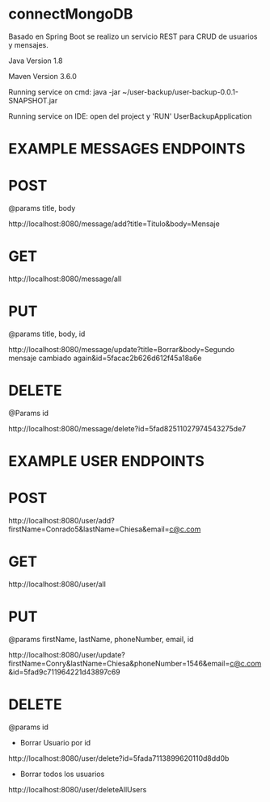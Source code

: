 # connectMongoDB

Basado en Spring Boot se realizo un servicio REST para CRUD de usuarios y mensajes.

Java Version 1.8

Maven Version 3.6.0

Running service on cmd:
java -jar ~/user-backup/user-backup-0.0.1-SNAPSHOT.jar

Running service on IDE:
open del project y 'RUN' UserBackupApplication

# EXAMPLE MESSAGES ENDPOINTS #
# POST
@params title, body

http://localhost:8080/message/add?title=Titulo&body=Mensaje

# GET
http://localhost:8080/message/all

# PUT 
@params title, body, id

http://localhost:8080/message/update?title=Borrar&body=Segundo mensaje cambiado again&id=5facac2b626d612f45a18a6e

# DELETE
@Params id

http://localhost:8080/message/delete?id=5fad82511027974543275de7

# EXAMPLE USER ENDPOINTS

# POST
http://localhost:8080/user/add?firstName=Conrado5&lastName=Chiesa&email=c@c.com

# GET
http://localhost:8080/user/all

# PUT
@params firstName, lastName, phoneNumber, email, id

http://localhost:8080/user/update?firstName=Conry&lastName=Chiesa&phoneNumber=1546&email=c@c.com&id=5fad9c711964221d43897c69

# DELETE
@params id

- Borrar Usuario por id

http://localhost:8080/user/delete?id=5fada7113899620110d8dd0b

- Borrar todos los usuarios

http://localhost:8080/user/deleteAllUsers
